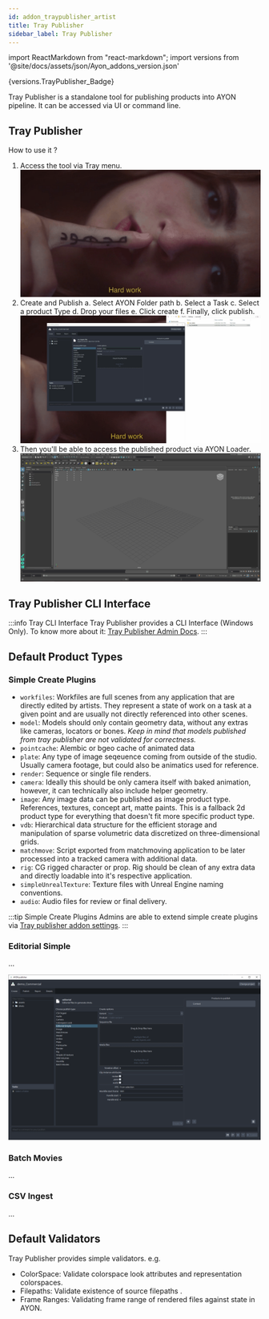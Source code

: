 ```yaml
---
id: addon_traypublisher_artist
title: Tray Publisher
sidebar_label: Tray Publisher
---
```


import ReactMarkdown from "react-markdown";
import versions from '@site/docs/assets/json/Ayon_addons_version.json'

<ReactMarkdown>
{versions.TrayPublisher_Badge}
</ReactMarkdown>

Tray Publisher is a standalone tool for publishing products into AYON pipeline.
It can be accessed via UI or command line.


## Tray Publisher
How to use it ? 
1. Access the tool via Tray menu.
![](assets/traypublisher/artist/open_publisher.gif)
2. Create and Publish 
   a. Select AYON Folder path
   b. Select a Task
   c. Select a product Type
   d. Drop your files
   e. Click create
   f. Finally, click publish.
![](assets/traypublisher/artist/publish_a_product.gif)
3. Then you'll be able to access the published product via AYON Loader.
![](assets/traypublisher/artist/check_in_loader.gif)

## Tray Publisher CLI Interface

:::info Tray CLI Interface
Tray Publisher provides a CLI Interface (Windows Only).
To know more about it: [Tray Publisher Admin Docs](https://ayon.ynput.io/docs/addon_traypublisher_admin#cli-interface).
:::

## Default Product Types
### Simple Create Plugins
- `workfiles`: Workfiles are full scenes from any application that are directly edited by artists. They represent a state of work on a task at a given point and are usually not directly referenced into other scenes.
- `model`: Models should only contain geometry data, without any extras like cameras, locators or bones. *Keep in mind that models published from tray publisher are not validated for correctness.* 
- `pointcache`: Alembic or bgeo cache of animated data
- `plate`: Any type of image seqeuence coming from outside of the studio. Usually camera footage, but could also be animatics used for reference.
- `render`: Sequence or single file renders.
- `camera`: Ideally this should be only camera itself with baked animation, however, it can technically also include helper geometry.
- `image`: Any image data can be published as image product type. References, textures, concept art, matte paints. This is a fallback 2d product type for everything that doesn't fit more specific product type.
- `vdb`: Hierarchical data structure for the efficient storage and manipulation of sparse volumetric data discretized on three-dimensional grids.
- `matchmove`: Script exported from matchmoving application to be later processed into a tracked camera with additional data.
- `rig`: CG rigged character or prop. Rig should be clean of any extra data and directly loadable into it's respective application.	
- `simpleUnrealTexture`: Texture files with Unreal Engine naming conventions.
- `audio`: Audio files for review or final delivery.

:::tip Simple Create Plugins
Admins are able to extend simple create plugins via [Tray publisher addon settings](https://ayon.ynput.io/docs/addon_traypublisher_admin#creator-plugins).
:::

### Editorial Simple
...

![](assets/traypublisher/artist/editorial_simple.png)

### Batch Movies
...

### CSV Ingest 
...

## Default Validators
Tray Publisher provides simple validators. 
e.g.
- ColorSpace: Validate colorspace look attributes and representation colorspaces.
- Filepaths: Validate existence of source filepaths .
- Frame Ranges: Validating frame range of rendered files against state in AYON.